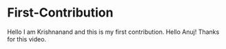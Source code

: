 # First-Contribution
Hello I am Krishnanand and this is my first contribution.
Hello Anuj! Thanks for this video.
